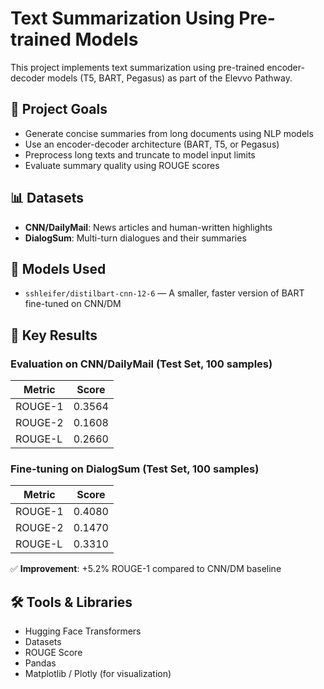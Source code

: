 # Text Summarization Using Pre-trained Models

This project implements text summarization using pre-trained encoder-decoder models (T5, BART, Pegasus) as part of the Elevvo Pathway.

## 🎯 Project Goals

- Generate concise summaries from long documents using NLP models
- Use an encoder-decoder architecture (BART, T5, or Pegasus)
- Preprocess long texts and truncate to model input limits
- Evaluate summary quality using ROUGE scores

## 📊 Datasets

- **CNN/DailyMail**: News articles and human-written highlights
- **DialogSum**: Multi-turn dialogues and their summaries

## 🧠 Models Used

- `sshleifer/distilbart-cnn-12-6` — A smaller, faster version of BART fine-tuned on CNN/DM

## 🚀 Key Results

### Evaluation on CNN/DailyMail (Test Set, 100 samples)

| Metric     | Score   |
|------------|---------|
| ROUGE-1    | 0.3564  |
| ROUGE-2    | 0.1608  |
| ROUGE-L    | 0.2660  |

### Fine-tuning on DialogSum (Test Set, 100 samples)

| Metric     | Score   |
|------------|---------|
| ROUGE-1    | 0.4080  |
| ROUGE-2    | 0.1470  |
| ROUGE-L    | 0.3310  |

✅ **Improvement**: +5.2% ROUGE-1 compared to CNN/DM baseline

## 🛠️ Tools & Libraries

- Hugging Face Transformers
- Datasets
- ROUGE Score
- Pandas
- Matplotlib / Plotly (for visualization)
